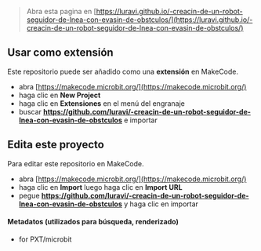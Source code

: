 
> Abra esta pagina en [https://luravi.github.io/-creacin-de-un-robot-seguidor-de-lnea-con-evasin-de-obstculos/](https://luravi.github.io/-creacin-de-un-robot-seguidor-de-lnea-con-evasin-de-obstculos/)

## Usar como extensión

Este repositorio puede ser añadido como una **extensión** en MakeCode.

* abra [https://makecode.microbit.org/](https://makecode.microbit.org/)
* haga clic en **New Project**
* haga clic en **Extensiones** en el menú del engranaje
* buscar **https://github.com/luravi/-creacin-de-un-robot-seguidor-de-lnea-con-evasin-de-obstculos** e importar

## Edita este proyecto

Para editar este repositorio en MakeCode.

* abra [https://makecode.microbit.org/](https://makecode.microbit.org/)
* haga clic en **Import** luego haga clic en **Import URL**
* pegue **https://github.com/luravi/-creacin-de-un-robot-seguidor-de-lnea-con-evasin-de-obstculos** y haga clic en importar

#### Metadatos (utilizados para búsqueda, renderizado)

* for PXT/microbit
<script src="https://makecode.com/gh-pages-embed.js"></script><script>makeCodeRender("{{ site.makecode.home_url }}", "{{ site.github.owner_name }}/{{ site.github.repository_name }}");</script>
